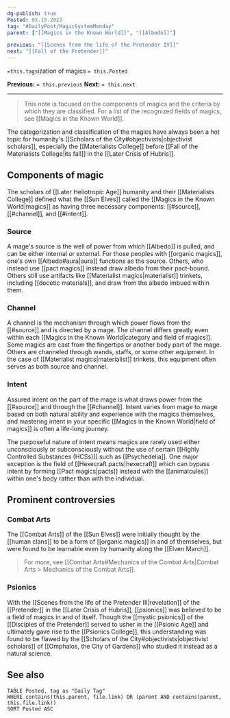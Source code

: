 ```yaml
---
dg-publish: true
Posted: 05.15.2023
tag: "#DailyPost/MagicSystemMonday"
parent: ["[[Magics in the Known World]]", "[[Albedo]]"]

previous: "[[Scenes from the life of the Pretender IV]]"
next: "[[Fall of the Pretender]]"
---
```

`=this.tags`ization of magics
`= this.Posted`

**Previous:** `= this.previous`
**Next:** `= this.next`

---

> This note is focused on the components of magics and the criteria by which they are classified. For a list of the recognized fields of magics, see [[Magics in the Known World]].

The categorization and classification of the magics have always been a hot topic for humanity's [[Scholars of the City#objectivists|objectivist scholars]], especially the [[Materialists College]] before [[Fall of the Materialists College|its fall]] in the [[Later Crisis of Hubris]].

## Components of magic

The scholars of [[Later Heliotropic Age]] humanity and their [[Materialists College]] defined what the [[Sun Elves]] called the [[Magics in the Known World|magics]] as having three necessary components: [[#source]], [[#channel]], and [[#intent]].

### Source

A mage's source is the well of power from which [[Albedo]] is pulled, and can be either internal or external. For those peoples with [[organic magics]], one's own [[Albedo#aura|aura]] functions as the source. Others, who instead use [[pact magics]] instead draw albedo from their pact-bound. Others still use artifacts like [[Materialist magics|materialist]] trinkets, including [[docetic materials]], and draw from the albedo imbued within them.

### Channel

A channel is the mechanism through which power flows from the [[#source]] and is directed by a mage. The channel differs greatly even within each [[Magics in the Known World|category and field of magics]]. Some magics are cast from the fingertips or another body part of the mage. Others are channeled through wands, staffs, or some other equipment. In the case of [[Materialist magics|materialist]] trinkets, this equipment often serves as both source and channel.

### Intent

Assured intent on the part of the mage is what draws power from the [[#source]] and through the [[#channel]]. Intent varies from mage to mage based on both natural ability and experience with the magics themselves, and mastering intent in your specific [[Magics in the Known World|field of magics]] is often a life-long journey.

The purposeful nature of intent means magics are rarely used either unconsciously or subconsciously without the use of certain [[Highly Controlled Substances (HCSs)]] such as [[Psychedelia]]. One major exception is the field of [[Hexecraft pacts|hexecraft]] which can bypass intent by forming [[Pact magics|pacts]] instead with the [[animalcules]] within one's body rather than with the individual.

## Prominent controversies

### Combat Arts

The [[Combat Arts]] of the [[Sun Elves]] were initially thought by the [[human clans]] to be a form of [[organic magics]] in and of themselves, but were found to be learnable even by humanity along the [[Elven March]].

> For more, see [[Combat Arts#Mechanics of the Combat Arts|Combat Arts > Mechanics of the Combat Arts]].

### Psionics

With the [[Scenes from the life of the Pretender III|revelation]] of the [[Pretender]] in the [[Later Crisis of Hubris]], [[psionics]] was believed to be a field of magics in and of itself. Though the [[mystic psionics]] of the [[Disciples of the Pretender]] served to usher in the [[Psionic Age]] and ultimately gave rise to the [[Psionics College]], this understanding was found to be flawed by the [[Scholars of the City#objectivists|objectivist scholars]] of [[Omphalos, the City of Gardens]] who studied it instead as a natural science.

## See also

```dataview
TABLE Posted, tag as "Daily Tag"
WHERE contains(this.parent, file.link) OR (parent AND contains(parent, this.file.link))
SORT Posted ASC
```